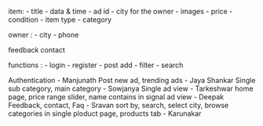 item: - title - data & time - ad id - city for the owner - images - price - condition - item type - category

owner : - city - phone

feedback
contact

functions : - login - register - post add - filter - search

Authentication - Manjunath
Post new ad, trending ads - Jaya Shankar
Single sub category, main category - Sowjanya
Single ad view - Tarkeshwar
home page, price range slider, name contains in signal ad view - Deepak
Feedback, contact, Faq - Sravan
sort by, search, select city, browse categories in single ploduct page, products tab - Karunakar
